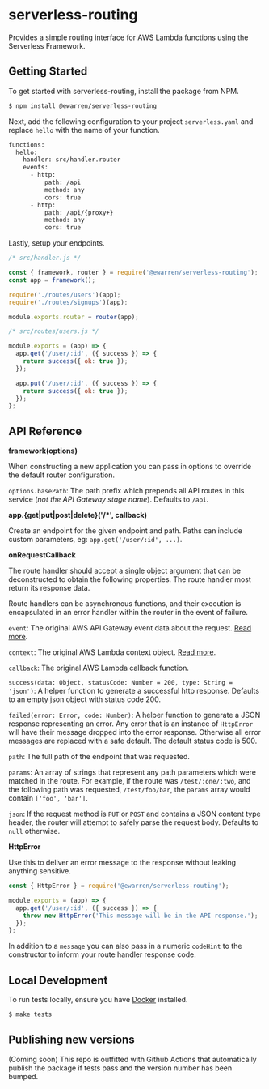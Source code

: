 # serverless-routing

Provides a simple routing interface for AWS Lambda functions using the Serverless Framework.

## Getting Started

To get started with serverless-routing, install the package from NPM.

```sh
$ npm install @ewarren/serverless-routing
```

Next, add the following configuration to your project `serverless.yaml` and replace `hello` with the name of your function.

```xml
functions:
  hello:
    handler: src/handler.router
    events:
      - http:
          path: /api
          method: any
          cors: true
      - http:
          path: /api/{proxy+}
          method: any
          cors: true
```

Lastly, setup your endpoints.

```js
/* src/handler.js */

const { framework, router } = require('@ewarren/serverless-routing');
const app = framework();

require('./routes/users')(app);
require('./routes/signups')(app);

module.exports.router = router(app);

/* src/routes/users.js */

module.exports = (app) => {
  app.get('/user/:id', ({ success }) => {
    return success({ ok: true });
  });

  app.put('/user/:id', ({ success }) => {
    return success({ ok: true });
  });
};
```

## API Reference

**framework(options)**

When constructing a new application you can pass in options to override the default router configuration.

`options.basePath`: The path prefix which prepends all API routes in this service (_not the API Gateway stage name_). Defaults to `/api`.

**app.{get|put|post|delete}('/*', callback)**

Create an endpoint for the given endpoint and path. Paths can include custom parameters, eg: `app.get('/user/:id', ...)`.

**onRequestCallback**

The route handler should accept a single object argument that can be deconstructed to obtain the following properties. The route handler most return its response data.

Route handlers can be asynchronous functions, and their execution is encapsulated in an error handler within the router in the event of failure.

`event`: The original AWS API Gateway event data about the request. [Read more](https://docs.aws.amazon.com/lambda/latest/dg/eventsources.html#eventsources-api-gateway-request).

`context`: The original AWS Lambda context object. [Read more](https://docs.aws.amazon.com/lambda/latest/dg/nodejs-prog-model-context.html).

`callback`: The original AWS Lambda callback function.

`success(data: Object, statusCode: Number = 200, type: String = 'json')`: A helper function to generate a successful http response. Defaults to an empty json object with status code 200.

`failed(error: Error, code: Number)`: A helper function to generate a JSON response representing an error. Any error that is an instance of `HttpError` will have their message dropped into the error response. Otherwise all error messages are replaced with a safe default. The default status code is 500.

`path`: The full path of the endpoint that was requested.

`params`: An array of strings that represent any path parameters which were matched in the route. For example, if the route was `/test/:one/:two`, and the following path was requested, `/test/foo/bar`, the `params` array would contain `['foo', 'bar']`.

`json`: If the request method is `PUT` or `POST` and contains a JSON content type header, the router will attempt to safely parse the request body. Defaults to `null` otherwise.

**HttpError**

Use this to deliver an error message to the response without leaking anything sensitive.

```js
const { HttpError } = require('@ewarren/serverless-routing');

module.exports = (app) => {
  app.get('/user/:id', ({ success }) => {
    throw new HttpError('This message will be in the API response.');
  });
};
```

In addition to a `message` you can also pass in a numeric `codeHint` to the constructor to inform your route handler response code.

## Local Development

To run tests locally, ensure you have [Docker](https://docker.com) installed.

```sh
$ make tests
```

## Publishing new versions

(Coming soon) This repo is outfitted with Github Actions that automatically publish the package if tests pass and the version number has been bumped.
